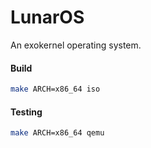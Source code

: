 LunarOS
=======

An exokernel operating system.

#### Build

```bash
make ARCH=x86_64 iso
```

#### Testing

```bash
make ARCH=x86_64 qemu
```
